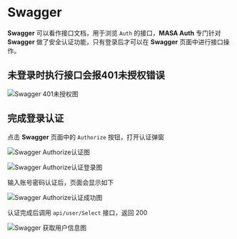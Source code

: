 # Swagger

**Swagger** 可以看作接口文档，用于浏览 `Auth` 的接口，**MASA Auth** 专门针对 **Swagger** 做了安全认证功能，只有登录后才可以在 **Swagger** 页面中进行接口操作。

## 未登录时执行接口会报401未授权错误

![Swagger 401未授权图](https://cdn.masastack.com/stack/doc/auth/develop-guide/swagger-401.png)

## 完成登录认证

点击 **Swagger** 页面中的 `Authorize` 按钮，打开认证弹窗

![Swagger Authorize认证图](https://cdn.masastack.com/stack/doc/auth/develop-guide/swagger-authorize-button.png)

![Swagger Authorize认证登录图](https://cdn.masastack.com/stack/doc/auth/develop-guide/swagger-authorize.png)

输入账号密码认证后，页面会显示如下

![Swagger Authorize认证成功图](https://cdn.masastack.com/stack/doc/auth/develop-guide/swagger-authorize-success.png)

认证完成后调用 `api/user/Select` 接口，返回 200

![Swagger 获取用户信息图](https://cdn.masastack.com/stack/doc/auth/develop-guide/swagger-200.png)